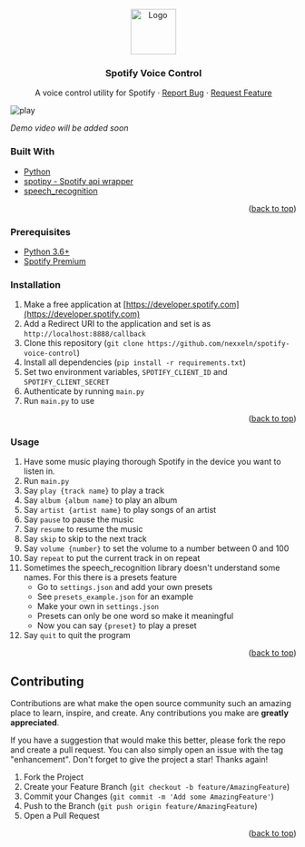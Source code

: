 ﻿<div id="top"></div>

<!-- PROJECT LOGO -->
<br />
<div align="center">
  <a href="https://github.com/nexxel/spotify-voice-control">
    <img src="https://i.dhravya.me/r/spotify-voice-control1.png" alt="Logo" width="80" height="80">
  </a>

<h3 align="center">Spotify Voice Control</h3>

  <p align="center">
    A voice control utility for Spotify
    · 
    <a href="https://github.com/nexxeln/spotify-voice-control/issues">Report Bug</a>
    ·
    <a href="https://github.com/nexxeln/spotify-voice-control/issues">Request Feature</a>
  </p>
</div>

![play](https://github.com/nexxeln/spotify-voice-control/blob/main/screenshots/play_dnd.gif)

*Demo video will be added soon*

### Built With

* [Python](https://python.org/)
* [spotipy - Spotify api wrapper](https://github.com/plamere/spotipy)
* [speech_recognition](https://github.com/Uberi/speech_recognition)

<p align="right">(<a href="#top">back to top</a>)</p>

### Prerequisites
- [Python 3.6+](https://www.python.org/downloads/)
- [Spotify Premium](https://www.spotify.com/premium/)



### Installation

1. Make a free application at [https://developer.spotify.com](https://developer.spotify.com)
2. Add a Redirect URI to the application and set is as `http://localhost:8888/callback`
3. Clone this repository (`git clone https://github.com/nexxeln/spotify-voice-control`)
4. Install all dependencies (`pip install -r requirements.txt`)
5. Set two environment variables, `SPOTIFY_CLIENT_ID` and `SPOTIFY_CLIENT_SECRET` 
6. Authenticate by running `main.py`
7. Run `main.py` to use

<p align="right">(<a href="#top">back to top</a>)</p>

### Usage

1. Have some music playing thorough Spotify in the device you want to listen in.
2. Run `main.py`
3. Say `play {track name}` to play a track
4. Say `album {album name}` to play an album
5. Say `artist {artist name}` to play songs of an artist
6. Say `pause` to pause the music
7. Say `resume` to resume the music
8. Say `skip` to skip to the next track
9. Say `volume {number}` to set the volume to a number between 0 and 100
10. Say `repeat` to put the current track in on repeat
11. Sometimes the speech_recognition library doesn't understand some names. For this there is a presets feature
      - Go to `settings.json` and add your own presets
      - See `presets_example.json` for an example
      - Make your own in `settings.json`
      - Presets can only be one word so make it meaningful
      - Now you can say `{preset}` to play a preset
12. Say `quit` to quit the program

<p align="right">(<a href="#top">back to top</a>)</p>


<!-- CONTRIBUTING -->
## Contributing

Contributions are what make the open source community such an amazing place to learn, inspire, and create. Any contributions you make are **greatly appreciated**.

If you have a suggestion that would make this better, please fork the repo and create a pull request. You can also simply open an issue with the tag "enhancement".
Don't forget to give the project a star! Thanks again!

1. Fork the Project
2. Create your Feature Branch (`git checkout -b feature/AmazingFeature`)
3. Commit your Changes (`git commit -m 'Add some AmazingFeature'`)
4. Push to the Branch (`git push origin feature/AmazingFeature`)
5. Open a Pull Request

<p align="right">(<a href="#top">back to top</a>)</p>
